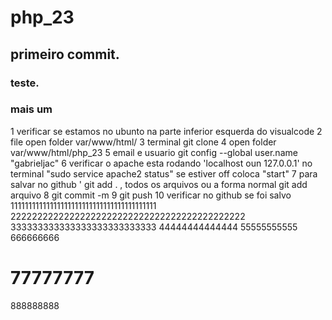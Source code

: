# php_23
## primeiro commit. 
### teste.
### mais um
1 verificar se estamos no ubunto na parte inferior esquerda do visualcode
2 file open folder var/www/html/
3 terminal git clone
4 open folder var/www/html/php_23
5 email e usuario git config --global user.name "gabrieljac"
6 verificar o apache esta rodando 'localhost oun 127.0.0.1' no terminal "sudo service apache2 status" se estiver off coloca "start" 
7 para salvar no  github ' git add .   , todos os arquivos ou a forma normal git add arquivo
8 git commit -m 
9 git push 
10 verificar no github se foi salvo 
11111111111111111111111111111111111111111
22222222222222222222222222222222222222222222
333333333333333333333333333
44444444444444
55555555555
666666666
# 77777777
888888888